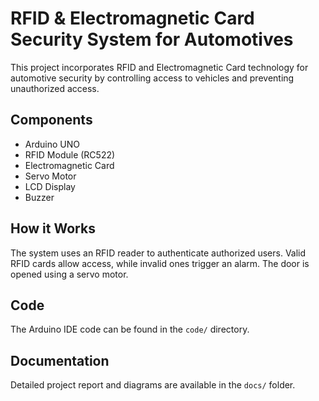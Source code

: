 # RFID & Electromagnetic Card Security System for Automotives
This project incorporates RFID and Electromagnetic Card technology for automotive security by controlling access to vehicles and preventing unauthorized access.

## Components
- Arduino UNO
- RFID Module (RC522)
- Electromagnetic Card
- Servo Motor
- LCD Display
- Buzzer

## How it Works
The system uses an RFID reader to authenticate authorized users. Valid RFID cards allow access, while invalid ones trigger an alarm. The door is opened using a servo motor.

## Code
The Arduino IDE code can be found in the `code/` directory.

## Documentation
Detailed project report and diagrams are available in the `docs/` folder.
